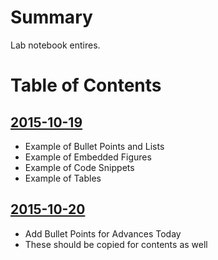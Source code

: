 # Summary
Lab notebook entires.

# Table of Contents

## [2015-10-19](https://github.com/Microbiology/OS-Note/blob/master/posts/2015-10-19.md)
* Example of Bullet Points and Lists
* Example of Embedded Figures
* Example of Code Snippets
* Example of Tables

## [2015-10-20](https://github.com/Microbiology/OS-Note/blob/master/posts/2015-10-20.md)
* Add Bullet Points for Advances Today
* These should be copied for contents as well
